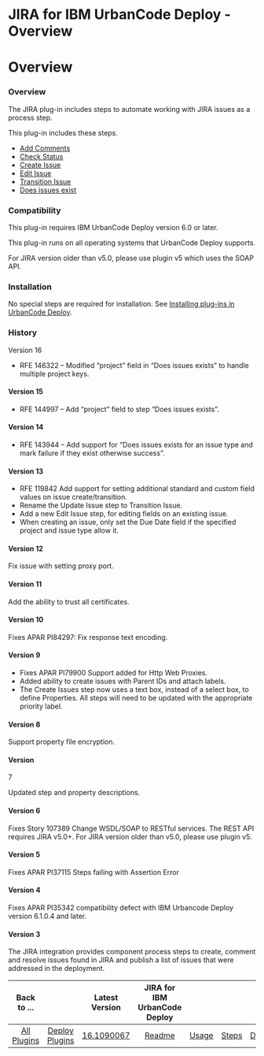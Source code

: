 
JIRA for IBM UrbanCode Deploy - Overview
========================================

# Overview



### Overview




 


The JIRA plug-in includes steps to automate working with JIRA issues as a process step. 


This 
plug-in includes these steps.


* [Add Comments](#add_comments)
* [Check Status](#check_status)
* [Create 
Issue](#create_issue)
* [Edit Issue](#edit_issue)
* [Transition Issue](#transition_issue)
* [Does issues 
exist](#does_issues_exist)


### Compatibility


This plug-in requires IBM UrbanCode Deploy version 6.0 or later.


This
 plug-in runs on all operating systems that UrbanCode Deploy supports.


For JIRA version older than v5.0, please use 
plugin v5 which uses the SOAP API.


### Installation


No special steps are required for installation. See [Installing 
plug-ins in UrbanCode Deploy](https://www.urbancode.com/resource/installing-plug-ins-in-urbancode-products/ "Installing 
plug-ins in UrbanCode Deploy").


### History

Version 16
* RFE 146322 – Modified “project” field in “Does issues 
exists” to handle multiple project keys.


#### Version 15


* RFE 144997 – Add “project” field to step “Does issues 
exists”.


#### Version 14


* RFE 143944 – Add support for “Does issues exists for an issue type and mark failure if 
they exist otherwise success”.


#### Version 13


* RFE 119842 Add support for setting additional standard and custom 
field values on issue create/transition.
* Rename the Update Issue step to Transition Issue.
* Add a new Edit Issue 
step, for editing fields on an existing issue.
* When creating an issue, only set the Due Date field if the specified 
project and issue type allow it.


#### Version 12


Fix issue with setting proxy port.


#### Version 11


Add the 
ability to trust all certificates.


#### Version 10


Fixes APAR PI84297: Fix response text encoding.


#### Version 9



* Fixes APAR PI79900 Support added for Http Web Proxies.
* Added ability to create issues with Parent IDs and attach 
labels.
* The Create Issues step now uses a text box, instead of a select box, to define Properties. All steps will need
 to be updated with the appropriate priority label.


#### Version 8


Support property file encryption.


#### Version 
7


Updated step and property descriptions.


#### Version 6


Fixes Story 107389 Change WSDL/SOAP to RESTful services. 
The REST API requires JIRA v5.0+. For JIRA version older than v5.0, please use plugin v5.


#### Version 5


Fixes APAR 
PI37115 Steps failing with Assertion Error


#### Version 4


Fixes APAR PI35342 compatibility defect with IBM Urbancode
 Deploy version 6.1.0.4 and later.


#### Version 3


The JIRA integration provides component process steps to create, 
comment and resolve issues found in JIRA and publish a list of issues that were addressed in the deployment.




|Back to ...||Latest Version|JIRA for IBM UrbanCode Deploy ||||
| :---: | :---: | :---: | :---: | :---: | :---: | :---: |
|[All Plugins](../../index.md)|[Deploy Plugins](../README.md)|[16.1090067](https://raw.githubusercontent.com/UrbanCode/IBM-UCD-PLUGINS/main/files/JIRA/JIRA-16.1090067.zip)|[Readme](README.md)|[Usage](usage.md)|[Steps](steps.md)|[Downloads](downloads.md)|
